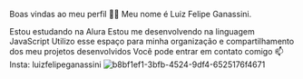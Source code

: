 Boas vindas ao meu perfil 💙💙 Meu nome é Luiz Felipe Ganassini.

Estou estudando na Alura
Estou me desenvolvendo na linguagem JavaScript
Utilizo esse espaço para minha organização e compartilhamento dos meu projetos desenvolvidos
Você pode entrar em contato comigo 📫 Insta: luizfelipeganassini
![b8bf1ef1-3bfb-4524-9df4-6525176f4671](https://github.com/user-attachments/assets/3fe51f3c-a15e-4fe9-b420-380cf2471bfb)


<!--
**Luizfg21/Luizfg21** is a ✨ _special_ ✨ repository because its `README.md` (this file) appears on your GitHub profile.

Here are some ideas to get you started:

- 🔭 I’m currently working on ...
- 🌱 I’m currently learning ...
- 👯 I’m looking to collaborate on ...
- 🤔 I’m looking for help with ...
- 💬 Ask me about ...
- 📫 How to reach me: ...
- 😄 Pronouns: ...
- ⚡ Fun fact: ...
-->
